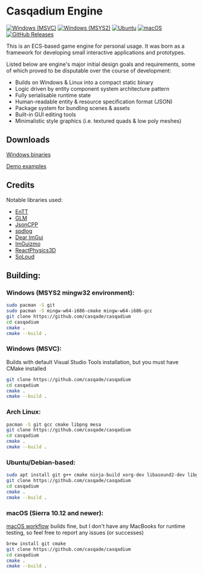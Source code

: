 # Casqadium Engine

[![Windows (MSVC)](https://github.com/casqade/casqadium/actions/workflows/windows-build-msvc.yml/badge.svg)](https://github.com/casqade/casqadium/actions/workflows/windows-build-msvc.yml)
[![Windows (MSYS2)](https://github.com/casqade/casqadium/actions/workflows/windows-build-msys2.yml/badge.svg)](https://github.com/casqade/casqadium/actions/workflows/windows-build-msys2.yml)
[![Ubuntu](https://github.com/casqade/casqadium/actions/workflows/ubuntu-build.yml/badge.svg)](https://github.com/casqade/casqadium/actions/workflows/ubuntu-build.yml)
[![macOS](https://github.com/casqade/casqadium/actions/workflows/macos-build.yml/badge.svg)](https://github.com/casqade/casqadium/actions/workflows/macos-build.yml)
[![GitHub Releases](https://img.shields.io/github/release/casqade/casqadium.svg)](https://github.com/casqade/casqadium/releases/latest)

This is an ECS-based game engine for personal usage.
It was born as a framework for developing
small interactive applications and prototypes.

Listed below are engine's major
initial design goals and requirements,
some of which proved to be disputable
over the course of development:
- Builds on Windows & Linux into a compact static binary
- Logic driven by entity component system architecture pattern
- Fully serialisable runtime state
- Human-readable entity & resource specification format (JSON)
- Package system for bundling scenes & assets
- Built-in GUI editing tools
- Minimalistic style graphics (i.e. textured quads & low poly meshes)


## Downloads

[Windows binaries](https://github.com/casqade/casqadium/releases)

[Demo examples](https://github.com/casqade/casqadium-demos)


## Credits

Notable libraries used:
- [EnTT](https://github.com/skypjack/entt)
- [GLM](https://github.com/g-truc/glm)
- [JsonCPP](https://github.com/open-source-parsers/jsoncpp)
- [spdlog](https://github.com/gabime/spdlog)
- [Dear ImGui](https://github.com/ocornut/imgui)
- [ImGuizmo](https://github.com/CedricGuillemet/ImGuizmo)
- [ReactPhysics3D](https://github.com/DanielChappuis/reactphysics3d)
- [SoLoud](https://github.com/jarikomppa/soloud)


## Building:

### Windows (MSYS2 mingw32 environment):

```bash
sudo pacman -S git
sudo pacman -S mingw-w64-i686-cmake mingw-w64-i686-gcc
git clone https://github.com/casqade/casqadium
cd casqadium
cmake .
cmake --build .
```

### Windows (MSVC):

Builds with default Visual Studio Tools installation,
but you must have CMake installed

```bash
git clone https://github.com/casqade/casqadium
cd casqadium
cmake .
cmake --build .
```

### Arch Linux:

```bash
pacman -S git gcc cmake libpng mesa
git clone https://github.com/casqade/casqadium
cd casqadium
cmake .
cmake --build .
```

### Ubuntu/Debian-based:

```bash
sudo apt install git g++ cmake ninja-build xorg-dev libasound2-dev libglu1-mesa-dev libpng-dev
git clone https://github.com/casqade/casqadium
cd casqadium
cmake .
cmake --build .
```

### macOS (Sierra 10.12 and newer):

[macOS workflow](https://github.com/casqade/casqadium/actions/workflows/macos-build.yml)
builds fine, but I don't have any
MacBooks for runtime testing,
so feel free to report any issues (or successes)

```bash
brew install git cmake
git clone https://github.com/casqade/casqadium
cd casqadium
cmake .
cmake --build .
```

